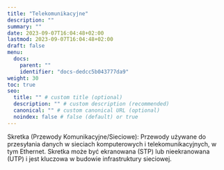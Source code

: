 ```yaml
---
title: "Telekomunikacyjne"
description: ""
summary: ""
date: 2023-09-07T16:04:48+02:00
lastmod: 2023-09-07T16:04:48+02:00
draft: false
menu:
  docs:
    parent: ""
    identifier: "docs-dedcc5b043777da9"
weight: 30
toc: true
seo:
  title: "" # custom title (optional)
  description: "" # custom description (recommended)
  canonical: "" # custom canonical URL (optional)
  noindex: false # false (default) or true
---
```


Skretka (Przewody Komunikacyjne/Sieciowe): Przewody używane do przesyłania danych w sieciach komputerowych i telekomunikacyjnych, w tym Ethernet. Skretka może być ekranowana (STP) lub nieekranowana (UTP) i jest kluczowa w budowie infrastruktury sieciowej.
